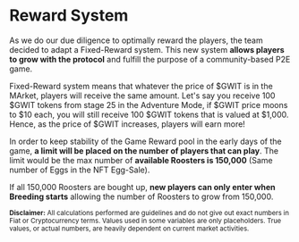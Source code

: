 # **Reward System**

As we do our due diligence to optimally reward the players, the team decided to adapt a Fixed-Reward system. This new system **allows players to grow with the protocol** and fulfill the purpose of a community-based P2E game.

Fixed-Reward system means that whatever the price of $GWIT is in the MArket, players will receive the same amount. Let's say you receive 100 $GWIT tokens from stage 25 in the Adventure Mode, if $GWIT price moons to $10 each, you will still receive 100 $GWIT tokens that is valued at $1,000. Hence, as the price of $GWIT increases, players will earn more!

In order to keep stability of the Game Reward pool in the early days of the game, **a limit will be placed on the number of players that can play**. The limit would be the max number of **available Roosters is 150,000** (Same number of Eggs in the NFT Egg-Sale).

If all 150,000 Roosters are bought up, **new players can only enter when Breeding starts** allowing the number of Roosters to grow from 150,000.

<small> **Disclaimer:** All calculations performed are guidelines and do not give out exact numbers in Fiat or Cryptocurrency terms. Values used in some variables are only placeholders. True values, or actual numbers, are heavily dependent on current market activities. </small>
